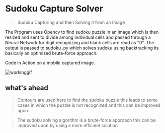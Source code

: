 # Sudoku Capture Solver

> Sudoku Capturing and then Solving it from an Image

The Program uses Opencv to find sudoku puzzle in an image which is then resized and sent to divide among individual cells and passed through a Neural Network for digit recognizing and blank cells are read as "0". The output is passed to sudoku .py which solves sudoku using backtracking its basically an optimized brute-force approach.

Code in Action on a mobile captured image.

![workinggif](http://g.recordit.co/roGLJ1MQa1.gif)

## what's ahead

> Contours are used here to find the sudoku puzzle this leads to some cases in which the puzzle is not recognized and this can be improved upon.

> The sudoku solving algorithm is a brute-force approach this can be improved upon by using a more efficient solution
